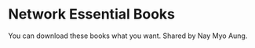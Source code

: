 Network Essential Books
=======================

You can download these books what you want. Shared by Nay Myo Aung.
